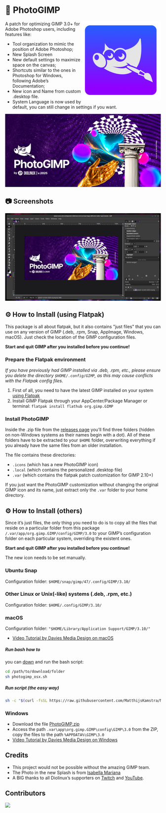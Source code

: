 # 🎨 PhotoGIMP

<img src="./.local/share/icons/hicolor/256x256/apps/photogimp.png" align="right" alt="PhotoGimp application icon" title="PhotoGimp application icon">

A patch for optimizing GIMP 3.0+ for Adobe Photoshop users, including features like:

* Tool organization to mimic the position of Adobe Photoshop;
* New Splash Screen
* New default settings to maximize space on the canvas;
* Shortcuts similar to the ones in Photoshop for Windows, following Adobe’s Documentation;
* New icon and Name from custom .desktop file.
* System Language is now used by default, you can still change in settings if you want.

![PhotoGimp Diolinux Splash Art](./.var/app/org.gimp.GIMP/config/GIMP/3.0/splashes/splash-screen-2025-v2.png)

## 📷 Screenshots

![PhotoGimp 3](./screenshots/photogimp_3_-_diolinux.png)

## ⚙ How to Install (using Flatpak)

This package is all about flatpak, but it also contains "just files" that you can use on any version of GIMP (.deb, .rpm, Snap, AppImage, Windows, macOS). Just check the location of the GIMP configuration files.

**Start and quit GIMP after you installed before you continue!**

### Prepare the Flatpak environment

*If you have previously had GIMP installed via .deb, .rpm, etc., please ensure you delete the directory `$HOME/.config/GIMP`, as this may cause conflicts with the Flatpak config files.*

1. First of all, you need to have the latest GIMP installed on your system [using Flatpak](https://flatpak.org/setup/)
2. Install GIMP Flatpak through your AppCenter/Package Manager or terminal:
   ```flatpak install flathub org.gimp.GIMP```

### Install PhotoGIMP

Inside the .zip file from the [releases page](https://github.com/Diolinux/PhotoGIMP/releases) you’ll find three folders (hidden on non-Windows systems as their names begin with a dot). All of these folders have to be extracted to your `$HOME` folder, overwriting everything if you already have the same files from an older installation.

The file contains these directories:

* `.icons` (which has a new PhotoGIMP icon)
* `.local` (which contains the personalized .desktop file)
* `.var` (which contains the flatpak patch customization for GIMP 2.10+)

If you just want the PhotoGIMP customization without changing the original GIMP icon and its name, just extract only the ```.var``` folder to your home directory.

## ⚙ How to Install (others)

Since it’s just files, the only thing you need to do is to copy all the files that reside on a particular folder from this package `/.var/app/org.gimp.GIMP/config/GIMP/3.0` to your GIMP’s configuration folder on each particular system, overriding the existent ones.

**Start and quit GIMP after you installed before you continue!**

The new icon needs to be set manually.

### Ubuntu Snap

Configuration folder: `$HOME/snap/gimp/47/.config/GIMP/3.10/`

### Other Linux or Unix(-like) systems (.deb, .rpm, etc.)

Configuration folder: `$HOME/.config/GIMP/3.10/`

### macOS

Configuration folder: `"$HOME/Library/Application Support/GIMP/3.10/"`

* [Video Tutorial by Davies Media Design on macOS](https://youtu.be/5nXhtaGQs9U)

##### Run bash how to

you can [down](https://raw.githubusercontent.com/MatthijsKamstra/Mac-setup/master/install/photogimp_osx.sh) and run the bash script:

```bash
cd /path/to/download/folder
sh photogimp_osx.sh
```

##### Run script (the easy way)


```bash
sh -c "$(curl -fsSL https://raw.githubusercontent.com/MatthijsKamstra/Mac-setup/master/install/photogimp_osx.sh)"
```

### Windows

* Download the file [PhotoGIMP.zip](https://github.com/Diolinux/PhotoGIMP/releases)
* Access the path `.var\app\org.gimp.GIMP\config\GIMP\3.0` from the ZIP, copy the files to the path `%APPDATA%\GIMP\3.0`
* [Video Tutorial by Davies Media Design on Windows](https://youtu.be/57DNUsf4A-0)

## Credits

* This project would not be possible without the amazing GIMP team.
* The Photo in the new Splash is from [Isabella Mariana](https://www.pexels.com/pt-br/@isabella-mariana-1022505)
* A BIG thanks to all Diolinux’s supporters on [Twitch](https://twitch.tv/Diolinux) and [YouTube](https://youtube.com/Diolinux).

## Contributors
<a align="center" href="https://github.com/Diolinux/PhotoGIMP/graphs/contributors">
  <img src="https://contrib.rocks/image?repo=Diolinux/PhotoGIMP" />
</a>
